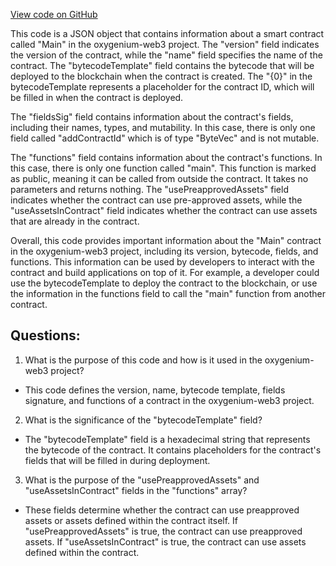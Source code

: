 [View code on GitHub](https://github.com/oxygenium-network/oxygenium-web3/artifacts/main.ral.json)

This code is a JSON object that contains information about a smart contract called "Main" in the oxygenium-web3 project. The "version" field indicates the version of the contract, while the "name" field specifies the name of the contract. The "bytecodeTemplate" field contains the bytecode that will be deployed to the blockchain when the contract is created. The "{0}" in the bytecodeTemplate represents a placeholder for the contract ID, which will be filled in when the contract is deployed.

The "fieldsSig" field contains information about the contract's fields, including their names, types, and mutability. In this case, there is only one field called "addContractId" which is of type "ByteVec" and is not mutable.

The "functions" field contains information about the contract's functions. In this case, there is only one function called "main". This function is marked as public, meaning it can be called from outside the contract. It takes no parameters and returns nothing. The "usePreapprovedAssets" field indicates whether the contract can use pre-approved assets, while the "useAssetsInContract" field indicates whether the contract can use assets that are already in the contract.

Overall, this code provides important information about the "Main" contract in the oxygenium-web3 project, including its version, bytecode, fields, and functions. This information can be used by developers to interact with the contract and build applications on top of it. For example, a developer could use the bytecodeTemplate to deploy the contract to the blockchain, or use the information in the functions field to call the "main" function from another contract.
## Questions: 
 1. What is the purpose of this code and how is it used in the oxygenium-web3 project?
- This code defines the version, name, bytecode template, fields signature, and functions of a contract in the oxygenium-web3 project.

2. What is the significance of the "bytecodeTemplate" field?
- The "bytecodeTemplate" field is a hexadecimal string that represents the bytecode of the contract. It contains placeholders for the contract's fields that will be filled in during deployment.

3. What is the purpose of the "usePreapprovedAssets" and "useAssetsInContract" fields in the "functions" array?
- These fields determine whether the contract can use preapproved assets or assets defined within the contract itself. If "usePreapprovedAssets" is true, the contract can use preapproved assets. If "useAssetsInContract" is true, the contract can use assets defined within the contract.